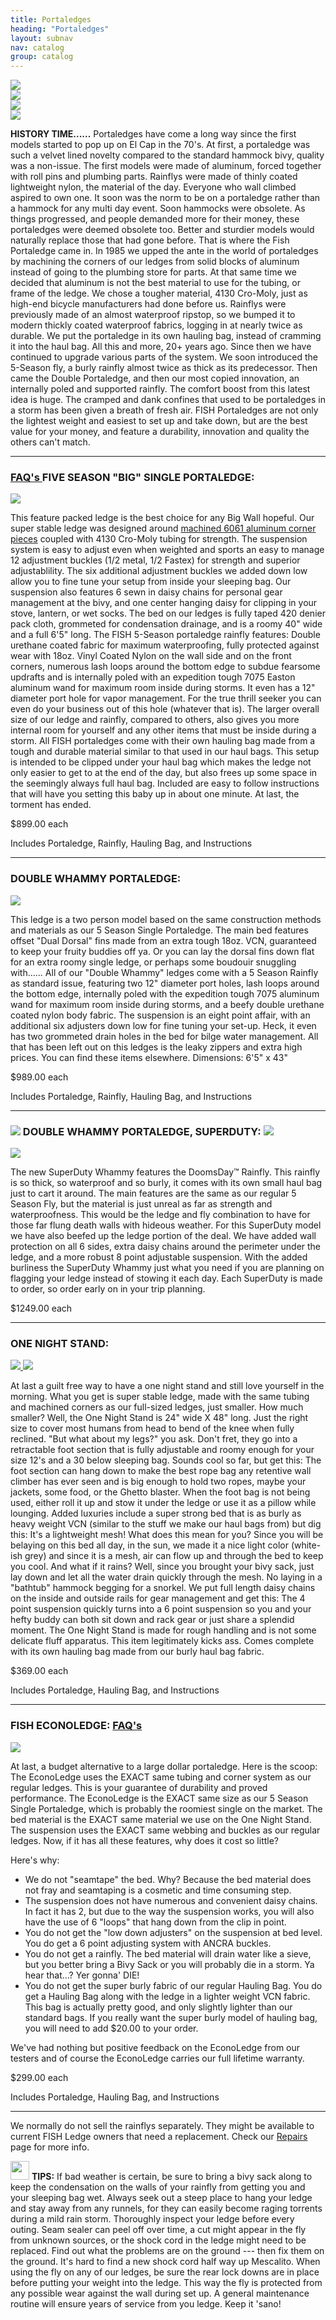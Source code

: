 ```yaml
---
title: Portaledges
heading: "Portaledges"
layout: subnav
nav: catalog
group: catalog
---
```



<div class="row">
  <div class="col-sm-9" style="display:table-cell;float:none" >
    <a href="#" class="thumbnail">
      <img src="{{ "/pics/jelwell2.jpg" | prepend: site.baseurl }}">
    </a>
  </div>  
</div>

<div class="row">
  <div class="col-sm-4">
    <a href="#" class="thumbnail">
      <img src="{{ "/pics/ed_mesca.jpg" | prepend: site.baseurl }}">
    </a>
  </div>
  <div class="col-sm-4">
    <a href="#" class="thumbnail">
      <img src="{{ "/pics/native_bivy.jpeg" | prepend: site.baseurl }}">
    </a>
  </div>
  <div class="col-sm-4">
    <a href="#" class="thumbnail">
    <img src="{{ "/pics/zodiac_oli.jpg" | prepend: site.baseurl }}">
  </a>
  </div>
</div>

<p>
  <strong>HISTORY TIME......</strong>
  Portaledges have come a long way since the first models started to pop up on El Cap in the 70's. At first, a portaledge was such a velvet lined novelty compared to the standard hammock bivy, quality was a non-issue. The first models were made of aluminum, forced together with roll pins and plumbing parts. Rainflys were made of thinly coated lightweight nylon, the material of the day. Everyone who wall climbed aspired to own one. It soon was the norm to be on a portaledge rather than a hammock for any multi day event. Soon hammocks were obsolete. As things progressed, and people demanded more for their money, these portaledges were deemed obsolete too. Better and sturdier models would naturally replace those that had gone before. That is where the Fish Portaledge came in. In 1985 we upped the ante in the world of portaledges by machining the corners of our ledges from solid blocks of aluminum instead of going to the plumbing store for parts. At that same time we decided that aluminum is not the best material to use for the tubing, or frame of the ledge. We chose a tougher material, 4130 Cro-Moly, just as high-end bicycle manufacturers had done before us. Rainflys were previously made of an almost waterproof ripstop, so we bumped it to modern thickly coated waterproof fabrics, logging in at nearly twice as durable. We put the portaledge in its own hauling bag, instead of cramming it into the haul bag. All this and more, 20+ years ago. Since then we have continued to upgrade various parts of the system. We soon introduced the 5-Season fly, a burly rainfly almost twice as thick as its predecessor. Then came the Double Portaledge, and then our most copied innovation, an internally poled and supported rainfly. The comfort boost from this latest idea is huge. The cramped and dank confines that used to be portaledges in a storm has been given a breath of fresh air. FISH Portaledges are not only the lightest weight and easiest to set up and take down, but are the best value for your money, and feature a durability, innovation and quality the others can't match.
</p>


<hr />


<h3>
  <a href="{{ "/faqs/portaledges" | prepend: site.baseurl }}" class="pull-right label label-default">
    FAQ's
  </a>
  FIVE SEASON "BIG" SINGLE PORTALEDGE:
</h3>

<div class="row">
  <div class="col-sm-3">
    <a href="#" class="thumbnail">
      <img src="{{ "/pics/storm1.jpeg" | prepend: site.baseurl }}">
    </a>
  </div>
  <div class="col-sm-9">
    <p>
      This feature packed ledge is the best choice for any Big Wall hopeful. Our super stable ledge was designed around <a href="{{ "/pics/corner.jpeg" | prepend: site.baseurl }}">machined 6061 aluminum corner pieces</a> coupled with 4130 Cro-Moly tubing for strength. The suspension system is easy to adjust even when weighted and sports an easy to manage 12 adjustment buckles (1/2 metal, 1/2 Fastex) for strength and superior adjustablility. The six additional adjustment buckles we added down low allow you to fine tune your setup from inside your sleeping bag. Our suspension also features 6 sewn in daisy chains for personal gear management at the bivy, and one center hanging daisy for clipping in your stove, lantern, or wet socks. The bed on our ledges is fully taped 420 denier pack cloth, grommeted for condensation drainage, and is a roomy 40" wide and a full 6'5" long. The FISH 5-Season portaledge rainfly features: Double urethane coated fabric for maximum waterproofing, fully protected against wear with 18oz. Vinyl Coated Nylon on the wall side and on the front corners, numerous lash loops around the bottom edge to subdue fearsome updrafts and is internally poled with an expedition tough 7075 Easton aluminum wand for maximum room inside during storms. It even has a 12" diameter port hole for vapor management. For the true thrill seeker you can even do your business out of this hole (whatever that is). The larger overall size of our ledge and rainfly, compared to others, also gives you more internal room for yourself and any other items that must be inside during a storm. All FISH portaledges come with their own hauling bag made from a tough and durable material similar to that used in our haul bags. This setup is intended to be clipped under your haul bag which makes the ledge not only easier to get to at the end of the day, but also frees up some space in the seemingly always full haul bag. Included are easy to follow instructions that will have you setting this baby up in about one minute. At last, the torment has ended.
    </p>
    <p>
      <span class="label label-primary label-lg">$899.00 each</span>
    </p>
    <p>
      Includes Portaledge, Rainfly, Hauling Bag, and Instructions
    </p>
  </div>
</div>


<hr />


<h3>
  DOUBLE WHAMMY PORTALEDGE:
</h3>

<div class="row">
  <div class="col-sm-3">
    <a href="#" class="thumbnail">
      <img src="{{ "/pics/double.jpeg" | prepend: site.baseurl }}">
    </a>
  </div>
  <div class="col-sm-9">
    <p>
      This ledge is a two person model based on the same construction methods and materials as our 5 Season Single Portaledge. The main bed features offset "Dual Dorsal" fins made from an extra tough 18oz. VCN, guaranteed to keep your fruity buddies off ya. Or you can lay the dorsal fins down flat for an extra roomy single ledge, or perhaps some boudouir snuggling with...... All of our "Double Whammy" ledges come with a 5 Season Rainfly as standard issue, featuring two 12" diameter port holes, lash loops around the bottom edge, internally poled with the expedition tough 7075 aluminum wand for maximum room inside during storms, and a beefy double urethane coated nylon body fabric. The suspension is an eight point affair, with an additional six adjusters down low for fine tuning your set-up. Heck, it even has two grommeted drain holes in the bed for bilge water management. All that has been left out on this ledges is the leaky zippers and extra high prices. You can find these items elsewhere. Dimensions: 6'5" x 43"
    </p>
    <p>
      <span class="label label-primary label-lg">$989.00 each</span>
    </p>
    <p>
      Includes Portaledge, Rainfly, Hauling Bag, and Instructions 
    </p>
  </div>
</div>


<hr />


<h3>
  <img src="{{ "/pics/new.gif" | prepend: site.baseurl }}">
  DOUBLE WHAMMY PORTALEDGE, SUPERDUTY:
  <img src="{{ "/pics/new.gif" | prepend: site.baseurl }}">
</h3>

<div class="row">
  <div class="col-sm-3">
    <a href="#" class="thumbnail">
      <img src="{{ "/pics/superdutyTN.jpg" | prepend: site.baseurl }}">
    </a>
  </div>
  <div class="col-sm-9">
    <p>
      The new SuperDuty Whammy features the DoomsDay™ Rainfly. This rainfly is so thick, so waterproof and so burly, it comes with its own small haul bag just to cart it around. The main features are the same as our regular 5 Season Fly, but the material is just unreal as far as strength and waterproofness. This would be the ledge and fly combination to have for those far flung death walls with hideous weather. For this SuperDuty model we have also beefed up the ledge portion of the deal. We have added wall protection on all 6 sides, extra daisy chains around the perimeter under the ledge, and a more robust 8 point adjustable suspension. With the added burliness the SuperDuty Whammy just what you need if you are planning on flagging your ledge instead of stowing it each day. Each SuperDuty is made to order, so order early on in your trip planning.
    </p>
    <p>
      <span class="label label-primary label-lg">$1249.00 each</span>
    </p>
  </div>
</div>


<hr />


<h3>
  ONE NIGHT STAND:
</h3>

<div class="row">
  <div class="col-sm-3">
    <a href="#" class="thumbnail">
      <img src="{{ "/pics/ons.gif" | prepend: site.baseurl }}">
    </a>
    <a href="#" class="thumbnail">
      <img src="{{ "/pics/onstimbo.jpeg" | prepend: site.baseurl }}">
    </a>
  </div>
  <div class="col-sm-9">
    <p>
      At last a guilt free way to have a one night stand and still love yourself in the morning. What you get is super stable ledge, made with the same tubing and machined corners as our full-sized ledges, just smaller. How much smaller? Well, the One Night Stand is 24" wide X 48" long. Just the right size to cover most humans from head to bend of the knee when fully reclined. "But what about my legs?" you ask. Don't fret, they go into a retractable foot section that is fully adjustable and roomy enough for your size 12's and a 30 below sleeping bag. Sounds cool so far, but get this: The foot section can hang down to make the best rope bag any retentive wall climber has ever seen and is big enough to hold two ropes, maybe your jackets, some food, or the Ghetto blaster. When the foot bag is not being used, either roll it up and stow it under the ledge or use it as a pillow while lounging. Added luxuries include a super strong bed that is as burly as heavy weight VCN (similar to the stuff we make our haul bags from) but dig this: It's a lightweight mesh! What does this mean for you? Since you will be belaying on this bed all day, in the sun, we made it a nice light color (white-ish grey) and since it is a mesh, air can flow up and through the bed to keep you cool. And what if it rains? Well, since you brought your bivy sack, just lay down and let all the water drain quickly through the mesh. No laying in a "bathtub" hammock begging for a snorkel. We put full length daisy chains on the inside and outside rails for gear management and get this: The 4 point suspension quickly turns into a 6 point suspension so you and your hefty buddy can both sit down and rack gear or just share a splendid moment. The One Night Stand is made for rough handling and is not some delicate fluff apparatus. This item legitimately kicks ass. Comes complete with its own hauling bag made from our burly haul bag fabric.
    </p>
    <p>
      <span class="label label-primary label-lg">$369.00 each</span>
    </p>
    <p>
      Includes Portaledge, Hauling Bag, and Instructions
    </p>
  </div>
</div>


<hr />


<h3>
  FISH ECONOLEDGE:
  <a href="{{ "/faqs/portaledges" | prepend: site.baseurl }}" class="pull-right label label-default">
    FAQ's
  </a>
</h3>

<div class="row">
  <div class="col-sm-3">
    <a href="#" class="thumbnail">
      <img src="{{ "/pics/econoTN.jpg" | prepend: site.baseurl }}">
    </a>
    
  </div>
  <div class="col-sm-9">
    <p>
      At last, a budget alternative to a large dollar portaledge. Here is the scoop: The EconoLedge uses the EXACT same tubing and corner system as our regular ledges. This is your guarantee of durability and proved performance. The EconoLedge is the EXACT same size as our 5 Season Single Portaledge, which is probably the roomiest single on the market. The bed material is the EXACT same material we use on the One Night Stand. The suspension uses the EXACT same webbing and buckles as our regular ledges. Now, if it has all these features, why does it cost so little?
    </p>
    <p>
      Here's why:
    </p>
    <ul>
      <li>We do not "seamtape" the bed. Why? Because the bed material does not fray and seamtaping is a cosmetic and time consuming step.</li>
      <li>The suspension does not have numerous and convenient daisy chains. In fact it has 2, but due to the way the suspension works, you will also have the use of 6 "loops" that hang down from the clip in point.</li>
      <li>You do not get the "low down adjusters" on the suspension at bed level. You do get a 6 point adjusting system with ANCRA buckles.</li>
      <li>You do not get a rainfly. The bed material will drain water like a sieve, but you better bring a Bivy Sack or you will probably die in a storm. Ya hear that...? Yer gonna' DIE!</li>
      <li>You do not get the super burly fabric of our regular Hauling Bag. You do get a Hauling Bag along with the ledge in a lighter weight VCN fabric. This bag is actually pretty good, and only slightly lighter than our standard bags. If you really want the super burly model of hauling bag, you will need to add $20.00 to your order.</li>
    </ul>
    <p>
      We've had nothing but positive feedback on the EconoLedge from our testers and of course the EconoLedge carries our full lifetime warranty. 
    </p>
    <p>
      <span class="label label-primary label-lg">$299.00 each</span>
    </p>
    <p>
      Includes Portaledge, Hauling Bag, and Instructions
    </p>
  </div>
</div>


<hr />


<p class="lead">
  We normally do not sell the rainflys separately. They might be available to current FISH Ledge owners that need a replacement. Check our <a href="{{ "/catalog/repairs" | prepend: site.baseurl }}" target="_top">Repairs</a> page for more info.
</p>


<div class="well">
  <img src="{{ "/pics/cactus.gif" | prepend: site.baseurl }}" width="30" class="pull-left">
  <strong>TIPS:</strong> If bad weather is certain, be sure to bring a bivy sack along to keep the condensation on the walls of your rainfly from getting you and your sleeping bag wet. Always seek out a steep place to hang your ledge and stay away from any runnels, for they can easily become raging torrents during a mild rain storm. Thoroughly inspect your ledge before every outing. Seam sealer can peel off over time, a cut might appear in the fly from unknown sources, or the shock cord in the ledge might need to be replaced. Find out what the problems are on the ground --- then fix them on the ground. It's hard to find a new shock cord half way up Mescalito. When using the fly on any of our ledges, be sure the rear lock downs are in place before putting your weight into the ledge. This way the fly is protected from any possible wear against the wall during set up. A general maintenance routine will ensure years of service from you ledge. Keep it 'sano!
</div>
